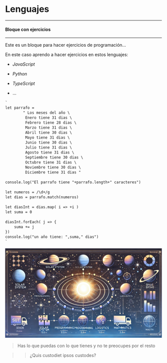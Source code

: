 # Lenguajes

***

#### Bloque con ejercicios

---

Este es un bloque para hacer ejercicios de programación...

En este caso aprendo a hacer ejercicios en estos lenguajes:

* _JavaScript_

* _Python_

* _TypeScript_

* ...

~~~
`
let parrafo = 
		" Los meses del año \
		 Enero tiene 31 dias \
		 Febrero tiene 28 dias \
		 Marzo tiene 31 dias \
		 Abril tiene 30 dias \
		 Mayo tiene 31 dias \
		 Junio tiene 30 dias \
		 Julio tiene 31 dias \
		 Agosto tiene 31 dias \
		 Septiembre tiene 30 dias \
		 Octubre tiene 31 dias \
		 Noviembre tiene 30 dias \
		 Diciembre tiene 31 dias "

console.log("El parrafo tiene "+parrafo.length+" caracteres")

let numeros = /\d+/g
let dias = parrafo.match(numeros)

let diasInt = dias.map( i => +i )
let suma = 0

diasInt.forEach( j => {
	suma += j
})
console.log("un año tiene: ",suma," dias") 
`
~~~

![Programación](/img/solar_system.jpg "Sistema solar")

> Has lo que puedas con lo que tienes y no te preocupes por el resto

>> ¿Quis custodiet ipsos custodes?